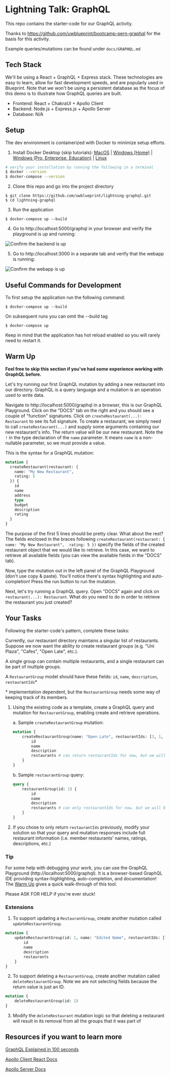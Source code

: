 # Lightning Talk: GraphQL

This repo contains the starter-code for our GraphQL activity.

Thanks to https://github.com/uwblueprint/bootcamp-pern-graphql for the basis for this activity.

Example queries/mutations can be found under `docs/GRAPHQL.md`

## Tech Stack

We'll be using a React + GraphQL + Express stack. These technologies are easy to learn, allow for fast development speeds, and are popularly used in Blueprint.
Note that we won't be using a persistent database as the focus of this demo
is to illustrate how GraphQL queries are built.

* Frontend: React + ChakraUI + Apollo Client
* Backend: Node.js + Express.js + Apollo Server
* Database: N/A

## Setup

The dev environment is containerized with Docker to minimize setup efforts.

1. Install Docker Desktop (skip tutorials): [MacOS](https://docs.docker.com/docker-for-mac/install/) | [Windows (Home)](https://docs.docker.com/docker-for-windows/install-windows-home/) | [Windows (Pro, Enterprise, Education)](https://docs.docker.com/docker-for-windows/install/) | [Linux](https://docs.docker.com/engine/install/#server)
```bash
# verify your installation by running the following in a terminal
$ docker --version
$ docker-compose --version
```

2. Clone this repo and go into the project directory
```
$ git clone https://github.com/uwblueprint/lightning-graphql.git
$ cd lightning-graphql
```

3. Run the application
```
$ docker-compose up --build
```
4. Go to http://localhost:5000/graphql in your browser and verify the playground is up and running:

![Confirm the backend is up](docs/running_graphql_playground.png)

5. Go to http://localhost:3000 in a separate tab and verify that the webapp is running:

![Confirm the webapp is up](docs/running_webapp.png)

## Useful Commands for Development

To first setup the application run the following command:

```
$ docker-compose up --build
```

On subsequent runs you can omit the --build tag

```
$ docker-compose up
```

Keep in mind that the application has hot reload enabled so you will rarely need to restart it.

## Warm Up

**Feel free to skip this section if you've had some experience working with GraphQL before.**

Let's try running our first GraphQL mutation by adding a new restaurant into our directory. GraphQL is a query language and a mutation is an operation used to write data.

Navigate to http://localhost:5000/graphql in a browser, this is our GraphQL Playground. Click on the "DOCS" tab on the right and you should see a couple of "function" signatures. Click on `createRestaurant(...): Restaurant` to see its full signature. To create a restaurant, we simply need to call `createRestaurant(...)` and supply some arguments containing our new restaurant's info. The return value will be our new restaurant. Note the `!` in the type declaration of the `name` parameter. It means `name` is a non-nullable parameter, so we must provide a value.

This is the syntax for a GraphQL mutation:
```graphql
mutation {
  createRestaurant(restaurant: {
    name: "My New Restaurant", 
    rating: 5
  }) {
    id
    name
    address
    type
    budget
    description
    rating
  }
}
```

The purpose of the first 5 lines should be pretty clear. What about the rest? The fields enclosed in the braces following `createRestaurant(restaurant: {
    name: "My New Restaurant", 
    rating: 5
  })` specify the fields of the created restaurant object that we would like to retrieve. In this case, we want to retrieve all available fields (you can view the available fields in the "DOCS" tab).

Now, type the mutation out in the left panel of the GraphQL Playground (don't use copy & paste). You'll notice there's syntax highlighting and auto-completion! Press the run button to run the mutation.

Next, let's try running a GraphQL query. Open "DOCS" again and click on `restaurant(...): Restaurant`. What do you need to do in order to retrieve the restaurant you just created?

## Your Tasks

Following the starter-code's pattern, complete these tasks:

Currently, our restaurant directory maintains a singular list of restaurants. Suppose we now want the ability to create restaurant groups (e.g. "Uni Plaza", "Cafes", "Open Late", etc.).

A single group can contain multiple restaurants, and a single restaurant can be part of multiple groups.

A `RestaurantGroup` model should have these fields: `id`, `name`, `description`, `restaurantIds`*

\* implementation dependent, but the `RestaurantGroup` needs some way of keeping track of its members. 

1. Using the existing code as a template, create a GraphQL query and mutation for `RestaurantGroup`, enabling create and retrieve operations.

    a. Sample `createRestaurantGroup` mutation:
    ```graphql
    mutation {
        createRestaurantGroup(name: "Open Late", restaurantIds: [3, 1, 4]) {
            id
            name
            description
            restaurants # can return restaurantIds for now, but we will be expanding on this shortly
        }
    }
    ```

    b. Sample `restaurantGroup` query:
    ```graphql
    query {
        restaurantGroup(id: 1) {
            id
            name
            description
            restaurants # can only restaurantIds for now, but we will be expanding on this shortly
        }
    }
    ```

2. If you chose to only return `restaurantIds` previously, modify your solution so that your query and mutation responses include full restaurant information (i.e. member restaurants' names, ratings, descriptions, etc.)

### Tip

For some help with debugging your work, you can use the GraphQL Playground (http://localhost:5000/graphql). It is a browser-based GraphQL IDE providing syntax-highlighting, auto-completion, and documentation! The [Warm Up](#warm-up) gives a quick walk-through of this tool.

Please ASK FOR HELP if you're ever stuck!

### Extensions

1. To support updating a `RestaurantGroup`, create another mutation called `updateRestaurantGroup`.
```graphql
mutation {
    updateRestaurantGroup(id: 1, name: "Edited Name", restaurantIds: [1, 2]) {
        id
        name
        description
        restaurants
    }
}
```

2. To support deleting a `RestaurantGroup`, create another mutation called `deleteRestaurantGroup`. Note we are not selecting fields because the return value is just an ID.
```graphql
mutation {
    deleteRestaurantGroup(id: 1)
}
```

3. Modify the `deleteRestaurant` mutation logic so that deleting a restaurant will result in its removal from all the groups that it was part of

## Resources if you want to learn more
[GraphQL Explained in 100 seconds](https://www.youtube.com/watch?v=eIQh02xuVw4)

[Apollo Client React Docs](https://www.apollographql.com/docs/react/)

[Apollo Server Docs](https://www.apollographql.com/docs/apollo-server/)